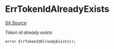 # ErrTokenIdAlreadyExists
[Git Source](https://github.com/Crossbell-Box/Crossbell-Contracts/blob/4ba4e225416bca003567c0e6ae31b9c6258df17e/contracts/libraries/Error.sol)

*Token id already exists*


```solidity
error ErrTokenIdAlreadyExists();
```

